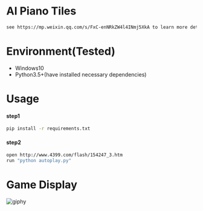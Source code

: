 # AI Piano Tiles
```sh
see https://mp.weixin.qq.com/s/FxC-enNRkZW4l4INmj5XkA to learn more details.
```

# Environment(Tested)
- Windows10
- Python3.5+(have installed necessary dependencies)

# Usage
#### step1
```sh
pip install -r requirements.txt
```
#### step2
```sh
open http://www.4399.com/flash/154247_3.htm
run "python autoplay.py"
```

# Game Display
![giphy](effect/running.gif)